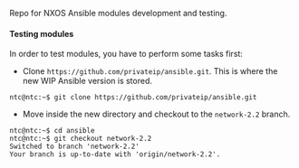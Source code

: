Repo for NXOS Ansible modules development and testing.

#### Testing modules
In order to test modules, you have to perform some tasks first:

- Clone `https://github.com/privateip/ansible.git`. This is where the new WIP Ansible version is stored.

```
ntc@ntc:~$ git clone https://github.com/privateip/ansible.git
```

- Move inside the new directory and checkout to the `network-2.2` branch.

```
ntc@ntc:~$ cd ansible
ntc@ntc:~$ git checkout network-2.2
Switched to branch 'network-2.2'
Your branch is up-to-date with 'origin/network-2.2'.
```
